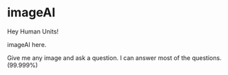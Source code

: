 # imageAI

Hey Human Units!

imageAI here.

Give me any image and ask a question. I can answer most of the questions. (99.999%)

